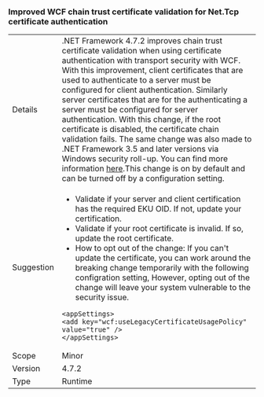 ### Improved WCF chain trust certificate validation for Net.Tcp certificate authentication


|   |   |
|---|---|
|Details|.NET Framework 4.7.2 improves chain trust certificate validation when using certificate authentication with transport security with WCF. With this improvement, client certificates that are used to authenticate to a server must be configured for client authentication.  Similarly server certificates that are for the authenticating a server must be configured for server authentication. With this change, if the root certificate is disabled, the certificate chain validation fails. The same change was also made to .NET Framework 3.5 and later versions via Windows security roll-up. You can find more information [here](https://support.microsoft.com/en-us/help/4055269/security-only-update-for-net-framework-3-5-1-4-5-2-4-6-4-6-1-4-6-2-4-7).This change is on by default and can be turned off by a configuration setting.|
|Suggestion|<ul><li>Validate if your server and client certification has the required EKU OID. If not, update your certification.</li><li>Validate if your root certificate is invalid. If so, update the root certificate.</li><li>How to opt out of the change: If you can't update the certificate, you can work around the breaking change temporarily with the following configration setting,  However, opting out of the change will leave your system vulnerable to the security issue.</li></ul><pre><code class="lang-xml">&lt;appSettings&gt;&#13;&#10;&lt;add key=&quot;wcf:useLegacyCertificateUsagePolicy&quot; value=&quot;true&quot; /&gt;&#13;&#10;&lt;/appSettings&gt;&#13;&#10;</code></pre>|
|Scope|Minor|
|Version|4.7.2|
|Type|Runtime|

